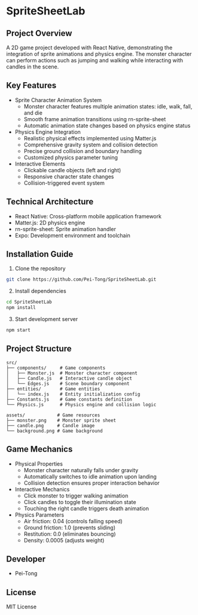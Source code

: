 # SpriteSheetLab

## Project Overview
A 2D game project developed with React Native, demonstrating the integration of sprite animations and physics engine. The monster character can perform actions such as jumping and walking while interacting with candles in the scene.

## Key Features
- Sprite Character Animation System
  - Monster character features multiple animation states: idle, walk, fall, and die
  - Smooth frame animation transitions using rn-sprite-sheet
  - Automatic animation state changes based on physics engine status
- Physics Engine Integration
  - Realistic physical effects implemented using Matter.js
  - Comprehensive gravity system and collision detection
  - Precise ground collision and boundary handling
  - Customized physics parameter tuning
- Interactive Elements
  - Clickable candle objects (left and right)
  - Responsive character state changes
  - Collision-triggered event system

## Technical Architecture
- React Native: Cross-platform mobile application framework
- Matter.js: 2D physics engine
- rn-sprite-sheet: Sprite animation handler
- Expo: Development environment and toolchain

## Installation Guide
1. Clone the repository
```bash
git clone https://github.com/Pei-Tong/SpriteSheetLab.git
```

2. Install dependencies
```bash
cd SpriteSheetLab
npm install
```

3. Start development server
```bash
npm start
```

## Project Structure
```
src/
├── components/     # Game components
│   ├── Monster.js  # Monster character component
│   ├── Candle.js   # Interactive candle object
│   └── Edges.js    # Scene boundary component
├── entities/       # Game entities
│   └── index.js    # Entity initialization config
├── Constants.js    # Game constants definition
└── Physics.js      # Physics engine and collision logic

assets/            # Game resources
├── monster.png    # Monster sprite sheet
├── candle.png     # Candle image
└── background.png # Game background
```

## Game Mechanics
- Physical Properties
  - Monster character naturally falls under gravity
  - Automatically switches to idle animation upon landing
  - Collision detection ensures proper interaction behavior
- Interactive Mechanics
  - Click monster to trigger walking animation
  - Click candles to toggle their illumination state
  - Touching the right candle triggers death animation
- Physics Parameters
  - Air friction: 0.04 (controls falling speed)
  - Ground friction: 1.0 (prevents sliding)
  - Restitution: 0.0 (eliminates bouncing)
  - Density: 0.0005 (adjusts weight)

## Developer
- Pei-Tong

## License
MIT License
